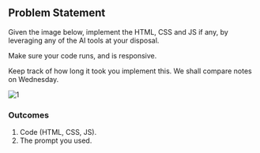## Problem Statement

Given the image below, implement the HTML, CSS and JS if any, by leveraging any of the AI tools at your disposal.

Make sure your code runs, and is responsive. 

Keep track of how long it took you implement this. We shall compare notes on Wednesday.

![1](https://github.com/user-attachments/assets/edbb7c99-1059-4228-bc75-248b824a9621)

### Outcomes
1. Code (HTML, CSS, JS).
2. The prompt you used.
